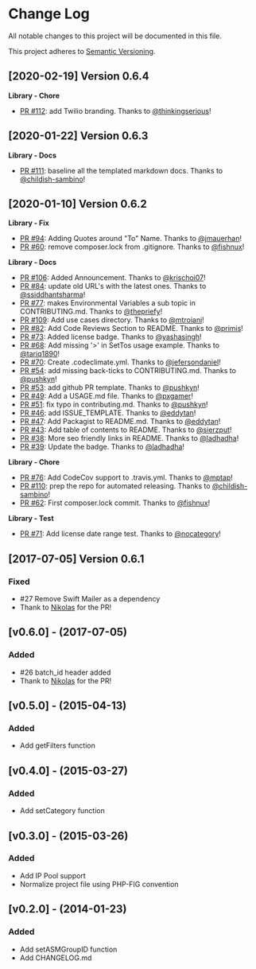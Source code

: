# Change Log
All notable changes to this project will be documented in this file.

This project adheres to [Semantic Versioning](http://semver.org/).

[2020-02-19] Version 0.6.4
--------------------------
**Library - Chore**
- [PR #112](https://github.com/sendgrid/smtpapi-php/pull/112): add Twilio branding. Thanks to [@thinkingserious](https://github.com/thinkingserious)!


[2020-01-22] Version 0.6.3
--------------------------
**Library - Docs**
- [PR #111](https://github.com/sendgrid/smtpapi-php/pull/111): baseline all the templated markdown docs. Thanks to [@childish-sambino](https://github.com/childish-sambino)!


[2020-01-10] Version 0.6.2
--------------------------
**Library - Fix**
- [PR #94](https://github.com/sendgrid/smtpapi-php/pull/94): Adding Quotes around "To" Name. Thanks to [@jmauerhan](https://github.com/jmauerhan)!
- [PR #60](https://github.com/sendgrid/smtpapi-php/pull/60): remove composer.lock from .gitignore. Thanks to [@fishnux](https://github.com/fishnux)!

**Library - Docs**
- [PR #106](https://github.com/sendgrid/smtpapi-php/pull/106): Added Announcement. Thanks to [@krischoi07](https://github.com/krischoi07)!
- [PR #84](https://github.com/sendgrid/smtpapi-php/pull/84): update old URL's with the latest ones. Thanks to [@ssiddhantsharma](https://github.com/ssiddhantsharma)!
- [PR #77](https://github.com/sendgrid/smtpapi-php/pull/77): makes Environmental Variables a sub topic in CONTRIBUTING.md. Thanks to [@thepriefy](https://github.com/thepriefy)!
- [PR #109](https://github.com/sendgrid/smtpapi-php/pull/109): Add use cases directory. Thanks to [@mtroiani](https://github.com/mtroiani)!
- [PR #82](https://github.com/sendgrid/smtpapi-php/pull/82): Add Code Reviews Section to README. Thanks to [@primis](https://github.com/primis)!
- [PR #73](https://github.com/sendgrid/smtpapi-php/pull/73): Added license badge. Thanks to [@yashasingh](https://github.com/yashasingh)!
- [PR #68](https://github.com/sendgrid/smtpapi-php/pull/68): Add missing '>' in SetTos usage example. Thanks to [@tariq1890](https://github.com/tariq1890)!
- [PR #70](https://github.com/sendgrid/smtpapi-php/pull/70): Create .codeclimate.yml. Thanks to [@jefersondaniel](https://github.com/jefersondaniel)!
- [PR #54](https://github.com/sendgrid/smtpapi-php/pull/54): add missing back-ticks to CONTRIBUTING.md. Thanks to [@pushkyn](https://github.com/pushkyn)!
- [PR #53](https://github.com/sendgrid/smtpapi-php/pull/53): add github PR template. Thanks to [@pushkyn](https://github.com/pushkyn)!
- [PR #49](https://github.com/sendgrid/smtpapi-php/pull/49): Add a USAGE.md file. Thanks to [@pxgamer](https://github.com/pxgamer)!
- [PR #51](https://github.com/sendgrid/smtpapi-php/pull/51): fix typo in contributing.md. Thanks to [@pushkyn](https://github.com/pushkyn)!
- [PR #46](https://github.com/sendgrid/smtpapi-php/pull/46): add ISSUE_TEMPLATE. Thanks to [@eddytan](https://github.com/eddytan)!
- [PR #47](https://github.com/sendgrid/smtpapi-php/pull/47): Add Packagist to README.md. Thanks to [@eddytan](https://github.com/eddytan)!
- [PR #43](https://github.com/sendgrid/smtpapi-php/pull/43): Add table of contents to README. Thanks to [@sierzput](https://github.com/sierzput)!
- [PR #38](https://github.com/sendgrid/smtpapi-php/pull/38): More seo friendly links in README. Thanks to [@ladhadha](https://github.com/ladhadha)!
- [PR #39](https://github.com/sendgrid/smtpapi-php/pull/39): Update the badge. Thanks to [@ladhadha](https://github.com/ladhadha)!

**Library - Chore**
- [PR #76](https://github.com/sendgrid/smtpapi-php/pull/76): Add CodeCov support to .travis.yml. Thanks to [@mptap](https://github.com/mptap)!
- [PR #110](https://github.com/sendgrid/smtpapi-php/pull/110): prep the repo for automated releasing. Thanks to [@childish-sambino](https://github.com/childish-sambino)!
- [PR #62](https://github.com/sendgrid/smtpapi-php/pull/62): First composer.lock commit. Thanks to [@fishnux](https://github.com/fishnux)!

**Library - Test**
- [PR #71](https://github.com/sendgrid/smtpapi-php/pull/71): Add license date range test. Thanks to [@nocategory](https://github.com/nocategory)!


[2017-07-05] Version 0.6.1
---------------------------

### Fixed
- #27 Remove Swift Mailer as a dependency
- Thank to [Nikolas](https://github.com/nikoskip) for the PR!

## [v0.6.0] - (2017-07-05) ##
### Added
- #26 batch_id header added
- Thank to [Nikolas](https://github.com/nikoskip) for the PR!

## [v0.5.0] - (2015-04-13) ##
### Added
- Add getFilters function

## [v0.4.0] - (2015-03-27) ##
### Added
- Add setCategory function

## [v0.3.0] - (2015-03-26) ##
### Added
- Add IP Pool support
- Normalize project file using PHP-FIG convention

## [v0.2.0] - (2014-01-23) ##
### Added
- Add setASMGroupID function
- Add CHANGELOG.md







